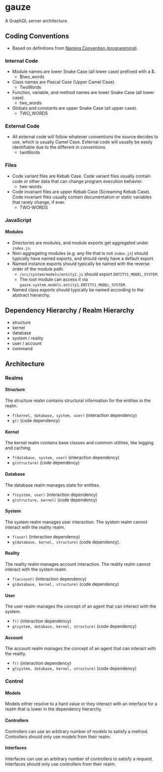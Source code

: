 # gauze

A GraphQL server architecture.

## Coding Conventions
- Based on definitions from [Naming Convention (programming)](https://en.wikipedia.org/wiki/Naming_convention_(programming)#Examples_of_multiple-word_identifier_formats).

### Internal Code
- Module names are lower Snake Case (all lower case) prefixed with a $.
	- $two_words
- Class names are Pascal Case (Upper Camel Case).
	- TwoWords
- Function, variable, and method names are lower Snake Case (all lower case).
	- two_words
- Globals and constants are upper Snake Case (all upper case).
	- TWO_WORDS

### External Code
- All external code will follow whatever conventions the source decides to use, which is usually Camel Case. External code will usually be easily identifiable due to the different in conventions.
	- twoWords

### Files
- Code variant files are Kebab Case. Code variant files usually contain code or other data that can change program execution behavior.
	- two-words
- Code invariant files are upper Kebab Case (Screaming Kebab Case). Code invariant files usually contain documentation or static variables that rarely change, if ever.
	- TWO-WORDS

### JavaScript

#### Modules
- Directories are modules, and module exports get aggregated under `index.js`.
- Non-aggregating modules (e.g. any file that is not `index.js`) should typically have named exports, and should rarely have a default export.
- Named instance exports should typically be named with the reverse order of the module path.
	- `/src/system/models/entity1.js` should export `ENTITY1_MODEL_SYSTEM`.
	- The root module can access it via `gauze.system.models.entity1.ENTITY1_MODEL_SYSTEM`.
- Named class exports should typically be named according to the abstract hierarchy.

## Dependency Hierarchy / Realm Hierarchy
- structure
- kernel
- database
- system / reality
- user / account
- command

## Architecture

### Realms

#### Structure
The structure realm contains structural information for the entities in the realm.
- `f(kernel, database, system, user)` (interaction dependency)
- `g()` (code dependency)

#### Kernel
The kernel realm contains base classes and common utilities, like logging and caching.
- `f(database, system, user)` (interaction dependency)
- `g(structure)` (code dependency)

#### Database
The database realm manages state for entities.
- `f(system, user)` (interaction dependency)
- `g(structure, kernel)` (code dependency)

#### System
The system realm manages user interaction. The system realm cannot interact with the reality realm.
- `f(user)` (interaction dependency)
- `g(database, kernel, structure)` (code dependency).

#### Reality
The reality realm manages account interaction. The reality realm cannot interact with the system realm.
- `f(account)` (interaction dependency)
- `g(database, kernel, structure)` (code dependency)

#### User
The user realm manages the concept of an agent that can interact with the system.
- `f()` (interaction dependency)
- `g(system, database, kernel, structure)` (code dependency)

#### Account
The account realm manages the concept of an agent that can interact with the reality.
- `f()` (interaction dependency)
- `g(system, database, kernel, structure)` (code dependency)

### Control

#### Models
Models either resolve to a hard value or they interact with an interface for a realm that is lower in the dependency hierarchy.

#### Controllers
Controllers can use an arbitrary number of models to satisfy a method. Controllers should only use models from their realm.

#### Interfaces
Interfaces can use an arbitrary number of controllers to satisfy a request. Interfaces should only use controllers from their realm.

